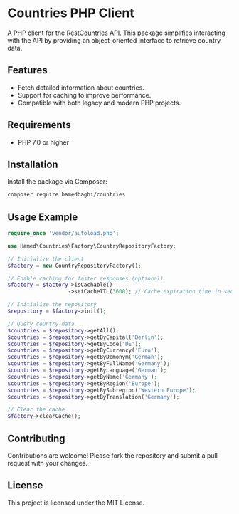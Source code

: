 # Countries PHP Client

A PHP client for the [RestCountries API](https://restcountries.com/). This package simplifies interacting with the API by providing an object-oriented interface to retrieve country data.

## Features

- Fetch detailed information about countries.
- Support for caching to improve performance.
- Compatible with both legacy and modern PHP projects.

## Requirements

- PHP 7.0 or higher

## Installation

Install the package via Composer:

```bash
composer require hamedhaghi/countries
```

## Usage Example

```php
require_once 'vendor/autoload.php';

use Hamed\Countries\Factory\CountryRepositoryFactory;

// Initialize the client
$factory = new CountryRepositoryFactory();

// Enable caching for faster responses (optional)
$factory = $factory->isCachable()
                   ->setCacheTTL(3600); // Cache expiration time in seconds

// Initialize the repository
$repository = $factory->init();

// Query country data
$countries = $repository->getAll();
$countries = $repository->getByCapital('Berlin');
$countries = $repository->getByCode('DE');
$countries = $repository->getByCurrency('Euro');
$countries = $repository->getByDemonym('German');
$countries = $repository->getByFullName('Germany');
$countries = $repository->getByLanguage('German');
$countries = $repository->getByName('Germany');
$countries = $repository->getByRegion('Europe');
$countries = $repository->getBySubregion('Western Europe');
$countries = $repository->getByTranslation('Germany');

// Clear the cache
$factory->clearCache();

```

## Contributing

Contributions are welcome! Please fork the repository and submit a pull request with your changes.

## License

This project is licensed under the MIT License.
